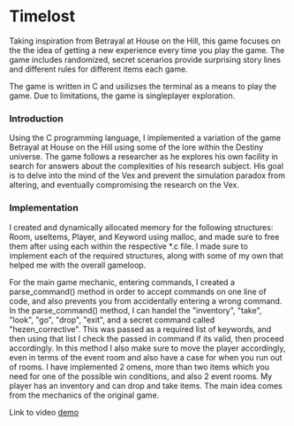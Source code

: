 # Timelost
Taking inspiration from Betrayal at House on the Hill, this game focuses on the the idea of getting a new experience every time you play the game. The game includes randomized, secret scenarios provide surprising story lines and different rules for different items each game.

The game is written in C and usilizses the terminal as a means to play the game. Due to limitations, the game is singleplayer exploration. 

### Introduction

Using the C programming language, I implemented a variation of the game Betrayal at House on the Hill using some of the lore within the Destiny universe.
The game follows a researcher as he explores his own facility in search for answers about the complexities of his research subject. His goal is to delve
into the mind of the Vex and prevent the simulation paradox from altering, and eventually compromising the research on the Vex.

### Implementation
I created and dynamically allocated memory for the following structures: Room, useItems, Player, and Keyword using malloc, and made sure to free them after using  each within the respective \*.c file. I made sure to implement each of the required structures, along with some of my own that helped me with the overall gameloop. 

For the main game mechanic, entering commands, I created a parse_command() method in order to accept commands on one line of code, and also prevents you from  accidentally entering a wrong command. In the parse_command() method, I can handel the "inventory", "take", "look", "go", "drop", "exit", and a secret command called "hezen_corrective". This was passed as a required list of keywords, and then using that list I check the passed in command if its valid, then proceed accordingly. In this method I also make sure to move the player accordingly, even in terms of the event room and also have a case for when you run out of rooms. I have implemented 2 omens, more than two items which you need for one of the possible win conditions, and also 2 event rooms. My player has an inventory and can drop and take items. The main idea comes from the mechanics of the original game. 

Link to video [demo](https://www.youtube.com/watch?v=dO2io4h03Bg)

